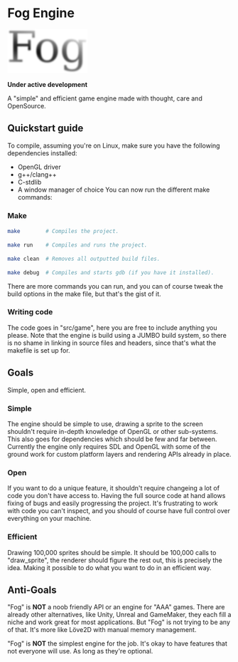# Fog Engine

![Fog Engine Logo](misc/fog-logo.png)

**Under active development**

A "simple" and efficient game engine made with thought, care and OpenSource.

## Quickstart guide
To compile, assuming you're on Linux, make sure you have the following
dependencies installed:
 - OpenGL driver
 - g++/clang++
 - C-stdlib
 - A window manager of choice
You can now run the different make commands:

### Make
```bash
make        # Compiles the project.
```
```bash
make run    # Compiles and runs the project.
```
```bash
make clean  # Removes all outputted build files.
```
```bash
make debug  # Compiles and starts gdb (if you have it installed).
```

There are more commands you can run, and you can of course tweak the
build options in the make file, but that's the gist of it.

### Writing code
The code goes in "src/game", here you are free to include anything you
please. Note that the engine is build using a JUMBO build system,
so there is no shame in linking in source files and headers, since
that's what the makefile is set up for.

## Goals
Simple, open and efficient.

### Simple
The engine should be simple to use, drawing a sprite to the
screen shouldn't require in-depth knowledge of OpenGL or other
sub-systems. This also goes for dependencies which should be
few and far between. Currently the engine only requires SDL and
OpenGL with some of the ground work for custom platform layers
and rendering APIs already in place.

### Open
If you want to do a unique feature, it shouldn't require changeing
a lot of code you don't have access to. Having the full source code
at hand allows fixing of bugs and easily progressing the project.
It's frustrating to work with code you can't inspect, and you should
of course have full control over everything on your machine.

### Efficient
Drawing 100,000 sprites should be simple. It should be 100,000 calls
to "draw_sprite", the renderer should figure the rest out, this is
precisely the idea. Making it possible to do what you want to do in an
efficient way.

## Anti-Goals
"Fog" is **NOT** a noob friendly API or an engine for "AAA" games.
There are already other alternatives, like Unity, Unreal and GameMaker,
they each fill a niche and work great for most applications. But "Fog"
is not trying to be any of that. It's more like Löve2D with manual memory
management.

"Fog" is **NOT** the simplest engine for the job. It's okay to have features
that not everyone will use. As long as they're optional.

<!--- Bellow is a feature list, not yet set in stone.
# Features

 - The beginning of a robust rendering API.
 - An arena based memory allocations system.
 - A flexible input handler.
 - No-swap sprite drawing.

# TODOs
Features with a "?" at the end are suggested and are subject to change.

## Developer
 - [ ] A built in profiler that easily can be compiled out when shipping.
 - [ ] An easy way to view how much memory is used, as well as what it's used for.
 - [ ] Debug tools, for viewing and editing data in the engine. Like changing
    the value of variables and drawing information that is relevant for
    developers to the screen.
 - [ ] Fast compile times.
 - [ ] As little STL as possible, since a lot of it depends on hidden memory
    allocations to actually function properly. This can take some extra time
    but makes it a lot easier when porting code.
 - [ ] Compile on Windows and Linux without a bunch of fuzz.
    (Windows will probably require VS, but that's hard to work around.).

## Rendering
 - [ ] Drawing of transparent objects with some kind of layer system.
 - [ ] ?Rotatable sprites?
 - [ ] Font rendering. Drawing of text on screen, exact implementation
    details are unclear but currently leaning towards bitmap fonts
    pre-generated with FreeType. (Ties into the asset system bellow.)
 - [ ] Sprite Lookup-Table. Searching for sprites by some form of identifier,
    maybe even getting out a list of texture coordinates which are the
    frames in an animation. (Ties into the asset system bellow.)
 - [ ] ?Lighting? Some way to send lighting data and perhaps shade certain
    sprites according to predetermined normal maps might be really
    cool and athmosperic but is definately not usable by all games.
 - [ ] ?Handle rendering on separate thread to not hog the updating?
 - [ ] ?Passing in more texture information the GPU?
 - [ ] sRGB support.
 - [ ] Post processing with LUTs for that fancy art style.
 - [ ] Multi sampling.


### HUD
 - [ ] A robust HUD system that properly scales to different screen sizes
    and is easy to work with.
 - [ ] Drawing of text to specific screen places.
 - [ ] ?A color picker?

## Input
 - [ ] Controller support

## Asset system
 - [ ] Merging assets into assets file which is optimized for
    use by the engine.
 - [ ] ?Hot reloading? Allowing assets to be swapped out while the game
    is running making the cycle to view them in game almost instant.
 - [ ] Level files, some way to describe levels in the form of data, these
    should also be baked into the data file.
 - [ ] Reading of arbitrary image formats (Just use STBI).
 - [ ] Texture packing images to optimal sizes for use with the engine,
    generating sprite information which can be used in the engine
    witout a lot of typing.
 - [ ] A way to query for assets, like "get me a sound effect", or
    "get me the hero sprite".
 - [ ] Type safety. You're not allowed to draw a sound-effect.

## Sound
 - [ ] Support for Mono and Stereo sound.
 - [ ] Built in "synth instruments" for generating procedural music.
 - [ ] Sound effects and music.
 - [ ] ?Unpack sound files as needed when they need to be played?
 - [ ] Simple API with easy to use calls, similar to the graphics API.
 - [ ] Effects like distortion and reverb.

## Logic
 - [ ] A way to register and remove update calls at 3 different time points.
    - BeforePhysics
    - AfterPhysics
    - OnDraw
 - [ ] An entity system based on C++ inheritance. BUT ONLY ONE LEVEL, or something better.
 - [ ] Simple creation of entities.
 - [ ] Loading and reload of levels.
 - [ ] Accessing custom level flags.
 - [ ] ?Scripting?

## Physics
 - [ ] A physics engine based on SDF.
 - [ ] Easily integrating with the logic and entity system.
 - [ ] All the debug drawing.
 - [ ] Support of convex shapes.
 - [ ] Some form of constraint system.
 - [ ] "OnOverlap" event triggers, decides if the collision should be solved.
 - [ ] "OnEndOverlapp" event triggers.
 - [ ] Layers, a way so not everything collides.
 - [ ] Triggers, elements not interacting with the collisions but generating of events.
 - [ ] Efficient implementation O(n log(n)) in average case.
-->
